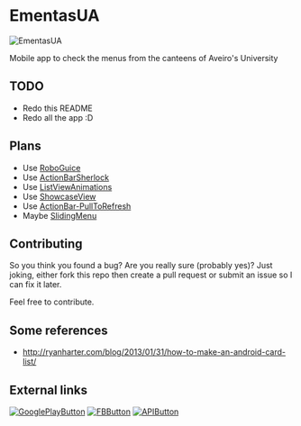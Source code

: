 EmentasUA
=========

![EmentasUA](https://raw.github.com/renato-almeida/EmentasUA/master/images/icon.png)


Mobile app to check the menus from the canteens of Aveiro's University

## TODO

*   Redo this README
*   Redo all the app :D


## Plans

* Use [RoboGuice](https://github.com/roboguice/roboguice)
* Use [ActionBarSherlock](http://actionbarsherlock.com/)
* Use [ListViewAnimations](https://github.com/nhaarman/ListViewAnimations)
* Use [ShowcaseView](https://github.com/Espiandev/ShowcaseView)
* Use [ActionBar-PullToRefresh](https://github.com/chrisbanes/ActionBar-PullToRefresh)
* Maybe [SlidingMenu](https://github.com/jfeinstein10/SlidingMenu)

## Contributing

So you think you found a bug? Are you really sure (probably yes)? Just joking, either fork this repo then create a pull request or submit an issue so I can fix it later.

Feel free to contribute.

## Some references
* http://ryanharter.com/blog/2013/01/31/how-to-make-an-android-card-list/


## External links


[![GooglePlayButton](https://raw.github.com/renato-almeida/EmentasUA/master/images/GooglePlayButton.png)](https://play.google.com/store/apps/details?id=org.ementasua)
[![FBButton](https://raw.github.com/renato-almeida/EmentasUA/master/images/fb.png)](https://www.facebook.com/EmentasUA)
[![APIButton](https://raw.github.com/renato-almeida/EmentasUA/master/images/api.png)](http://api.web.ua.pt/)


